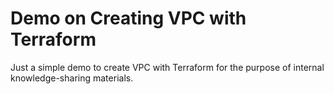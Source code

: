 # Demo on Creating VPC with Terraform

Just a simple demo to create VPC with Terraform for the purpose of internal knowledge-sharing materials.
